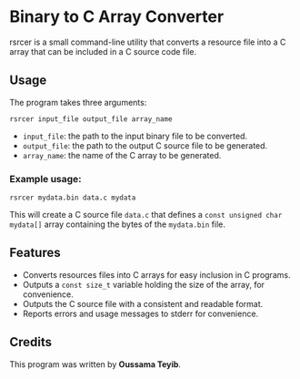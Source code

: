 # Binary to C Array Converter
rsrcer is a small command-line utility that converts a resource file into a C array that can be included in a C source code file.

## Usage
The program takes three arguments:

```
rsrcer input_file output_file array_name 
```

- `input_file`: the path to the input binary file to be converted. 
- `output_file`: the path to the output C source file to be generated.
- `array_name`: the name of the C array to be generated.

### Example usage:

```
rsrcer mydata.bin data.c mydata 
```

This will create a C source file `data.c` that defines a `const unsigned char mydata[]` array containing the bytes of the `mydata.bin` file.

## Features
- Converts resources files into C arrays for easy inclusion in C programs.
- Outputs a `const size_t` variable holding the size of the array, for convenience.
- Outputs the C source file with a consistent and readable format.
- Reports errors and usage messages to stderr for convenience.

## Credits
This program was written by **Oussama Teyib**.
